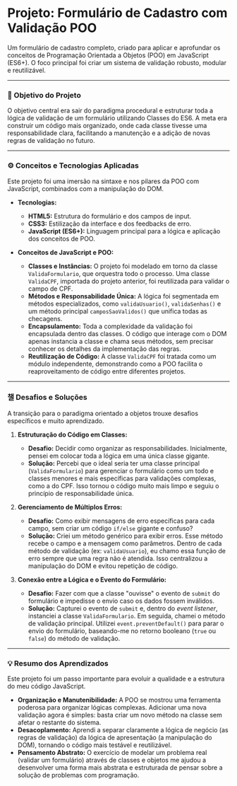 # Projeto: Formulário de Cadastro com Validação POO

Um formulário de cadastro completo, criado para aplicar e aprofundar os conceitos de Programação Orientada a Objetos (POO) em JavaScript (ES6+). O foco principal foi criar um sistema de validação robusto, modular e reutilizável.

---

### 🎯 Objetivo do Projeto

O objetivo central era sair do paradigma procedural e estruturar toda a lógica de validação de um formulário utilizando Classes do ES6. A meta era construir um código mais organizado, onde cada classe tivesse uma responsabilidade clara, facilitando a manutenção e a adição de novas regras de validação no futuro.

---

### ⚙️ Conceitos e Tecnologias Aplicadas

Este projeto foi uma imersão na sintaxe e nos pilares da POO com JavaScript, combinados com a manipulação do DOM.

* **Tecnologias:**
    * **HTML5:** Estrutura do formulário e dos campos de input.
    * **CSS3:** Estilização da interface e dos feedbacks de erro.
    * **JavaScript (ES6+):** Linguagem principal para a lógica e aplicação dos conceitos de POO.

* **Conceitos de JavaScript e POO:**
    * **Classes e Instâncias:** O projeto foi modelado em torno da classe `ValidaFormulario`, que orquestra todo o processo. Uma classe `ValidaCPF`, importada do projeto anterior, foi reutilizada para validar o campo de CPF.
    * **Métodos e Responsabilidade Única:** A lógica foi segmentada em métodos especializados, como `validaUsuario()`, `validaSenhas()` e um método principal `camposSaoValidos()` que unifica todas as checagens.
    * **Encapsulamento:** Toda a complexidade da validação foi encapsulada dentro das classes. O código que interage com o DOM apenas instancia a classe e chama seus métodos, sem precisar conhecer os detalhes da implementação das regras.
    * **Reutilização de Código:** A classe `ValidaCPF` foi tratada como um módulo independente, demonstrando como a POO facilita o reaproveitamento de código entre diferentes projetos.

---

### 챌 Desafios e Soluções

A transição para o paradigma orientado a objetos trouxe desafios específicos e muito aprendizado.

1.  **Estruturação do Código em Classes:**
    * **Desafio:** Decidir como organizar as responsabilidades. Inicialmente, pensei em colocar toda a lógica em uma única classe gigante.
    * **Solução:** Percebi que o ideal seria ter uma classe principal (`ValidaFormulario`) para gerenciar o formulário como um todo e classes menores e mais específicas para validações complexas, como a do CPF. Isso tornou o código muito mais limpo e seguiu o princípio de responsabilidade única.

2.  **Gerenciamento de Múltiplos Erros:**
    * **Desafio:** Como exibir mensagens de erro específicas para cada campo, sem criar um código `if/else` gigante e confuso?
    * **Solução:** Criei um método genérico para exibir erros. Esse método recebe o campo e a mensagem como parâmetros. Dentro de cada método de validação (ex: `validaUsuario`), eu chamo essa função de erro sempre que uma regra não é atendida. Isso centralizou a manipulação do DOM e evitou repetição de código.

3.  **Conexão entre a Lógica e o Evento do Formulário:**
    * **Desafio:** Fazer com que a classe "ouvisse" o evento de `submit` do formulário e impedisse o envio caso os dados fossem inválidos.
    * **Solução:** Capturei o evento de `submit` e, dentro do *event listener*, instanciei a classe `ValidaFormulario`. Em seguida, chamei o método de validação principal. Utilizei `event.preventDefault()` para parar o envio do formulário, baseando-me no retorno booleano (`true` ou `false`) do método de validação.

---

### 💡 Resumo dos Aprendizados

Este projeto foi um passo importante para evoluir a qualidade e a estrutura do meu código JavaScript.

* **Organização e Manutenibilidade:** A POO se mostrou uma ferramenta poderosa para organizar lógicas complexas. Adicionar uma nova validação agora é simples: basta criar um novo método na classe sem afetar o restante do sistema.
* **Desacoplamento:** Aprendi a separar claramente a lógica de negócio (as regras de validação) da lógica de apresentação (a manipulação do DOM), tornando o código mais testável e reutilizável.
* **Pensamento Abstrato:** O exercício de modelar um problema real (validar um formulário) através de classes e objetos me ajudou a desenvolver uma forma mais abstrata e estruturada de pensar sobre a solução de problemas com programação.
